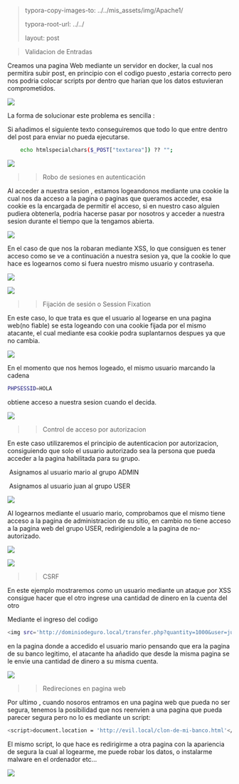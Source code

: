 > 
>
> typora-copy-images-to: ../../mis_assets/img/Apache1/
>
> typora-root-url:  ../../
>
> layout: post



> Validacion de Entradas



Creamos una pagina Web mediante un servidor en docker, la cual nos permitira subir post, en principio con el codigo puesto ,estaria correcto pero nos podria colocar scripts por dentro que harian que los datos estuvieran comprometidos.

![](/DEV-OPS/mis_assets/img/Validacion/1.png)

La forma de solucionar este problema es sencilla : 

Si añadimos el siguiente texto conseguiremos que todo lo que entre dentro del  post para enviar no pueda ejecutarse.





```bash
	echo htmlspecialchars($_POST["textarea"]) ?? "";
```

![](/DEV-OPS/mis_assets/img/Validacion/2.png)



> > Robo de sesiones en autenticación

Al acceder a nuestra sesion , estamos logeandonos mediante una cookie la cual nos da acceso a la pagina o paginas que queramos acceder, esa cookie  es la encargada de permitir el acceso, si en nuestro caso alguien pudiera obtenerla, podria hacerse pasar por nosotros y acceder a nuestra sesion durante el tiempo que la tengamos abierta.



![](/DEV-OPS/mis_assets/img/Validacion/3.png)



En el caso de que nos la robaran mediante XSS, lo que consiguen es tener acceso como se ve a continuación a nuestra sesion ya, que la cookie lo que hace es logearnos como si fuera nuestro mismo usuario y contraseña.



![](/DEV-OPS/mis_assets/img/Validacion/4.png)



![](/DEV-OPS/mis_assets/img/Validacion/5.png)





> > Fijación de sesión o Session Fixation

En este caso, lo que trata es que el usuario al logearse en una pagina web(no fiable)  se esta logeando con una cookie fijada por el mismo atacante, el cual mediante esa cookie podra suplantarnos despues ya que no cambia.

![](/DEV-OPS/mis_assets/img/Validacion/6.png)



En el momento que nos hemos logeado, el mismo usuario marcando la cadena 

```bash
PHPSESSID=HOLA
```

obtiene acceso a nuestra sesion cuando el decida.

![](/DEV-OPS/mis_assets/img/Validacion/7.png)

> > Control de acceso por autorizacion

En este caso utilizaremos el principio de autenticacion por autorizacion, consiguiendo que solo el usuario autorizado sea la persona que pueda acceder a la pagina habilitada para su grupo.

​	Asignamos al usuario mario al grupo ADMIN

​	Asignamos al usuario juan al grupo USER

![](/DEV-OPS/mis_assets/img/Validacion/8.png)



Al logearnos mediante el usuario mario, comprobamos que el mismo tiene acceso a la pagina de administracion de su sitio, en cambio no tiene acceso a la pagina web del grupo USER, redirigiendole a la pagina de no-autorizado. 



![](/DEV-OPS/mis_assets/img/Validacion/9.png)





![](/DEV-OPS/mis_assets/img/Validacion/10.png)



> > CSRF 

En este ejemplo mostraremos como un usuario mediante un ataque por XSS consigue hacer que el otro ingrese una cantidad de dinero en la cuenta del otro



Mediante el ingreso del codigo 

```bash
<img src='http://dominiodeguro.local/transfer.php?quantity=1000&user=juan'>


```

en la pagina donde a accedido el usuario mario pensando que era la pagina de su banco legitimo, el atacante ha añadido  que desde la misma pagina se le envie una cantidad de dinero a su misma cuenta.

![](/DEV-OPS/mis_assets/img/Validacion/11.png)



> > Redireciones en pagina web

Por ultimo , cuando nosoros entramos en una pagina web que pueda no ser segura, tenemos la posibilidad que nos reenvien a una pagina que pueda parecer segura pero no lo es mediante un script:

```bash
<script>document.location = 'http://evil.local/clon-de-mi-banco.html'</script>
```

El mismo script, lo que hace es redirigirme a otra pagina con la apariencia de segura la cual al logearme, me puede robar los datos, o instalarme malware en el ordenador etc...



![](/DEV-OPS/mis_assets/img/Validacion/12.png)

